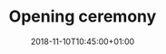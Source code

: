 ---
title: "Opening ceremony"
publishDate: 2018-10-27T16:54:12+01:00
date: 2018-11-10T10:45:00+01:00
draft: false

required: true
---